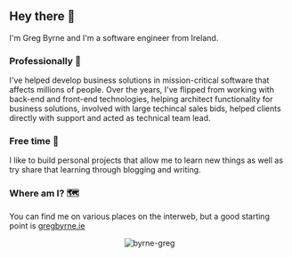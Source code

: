 ## Hey there 👋

I'm Greg Byrne and I'm a software engineer from Ireland. 

### Professionally 👔 
I've helped develop business solutions in mission-critical software that affects millions of people. 
Over the years, I've flipped from working with back-end and front-end technologies, helping architect functionality for business solutions, involved with large techincal sales bids, helped clients directly with support and acted as technical team lead. 

### Free time 🔭 
I like to build personal projects that allow me to learn new things as well as try share that learning through blogging and writing.</p>

### Where am I? 🗺️
You can find me on various places on the interweb, but a good starting point is [gregbyrne.ie](https://www.gregbyrne.ie)

<p align="center"> <img src="https://github-readme-stats.vercel.app/api?username=byrne-greg&show_icons=true&theme=gotham" alt="byrne-greg" />
